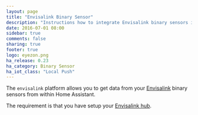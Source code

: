 ```yaml
---
layout: page
title: "Envisalink Binary Sensor"
description: "Instructions how to integrate Envisalink binary sensors into Home Assistant."
date: 2016-07-01 08:00
sidebar: true
comments: false
sharing: true
footer: true
logo: eyezon.png
ha_release: 0.23
ha_category: Binary Sensor
ha_iot_class: "Local Push"
---
```


The `envisalink` platform allows you to get data from your [Envisalink](http://www.eyezon.com/) binary sensors from within Home Assistant.
  
The requirement is that you have setup your [Envisalink hub](/components/envisalink/).
